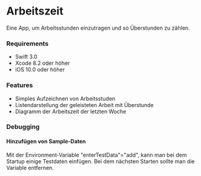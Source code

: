 # Arbeitszeit
Eine App, um Arbeitsstunden einzutragen und so Überstunden zu zählen.

### Requirements
* Swift 3.0
* Xcode 8.2 oder höher
* iOS 10.0 oder höher

### Features
* Simples Aufzeichnen von Arbeitsstuden
* Listendarstellung der geleisteten Arbeit mit Überstunde
* Diagramm der Arbeitszeit der letzten Woche

### Debugging
#### Hinzufügen von Sample-Daten
Mit der Environment-Variable "enterTestData"="add", kann man bei dem Startup einige Testdaten einfügen. Bei dem nächsten Starten sollte man die Variable entfernen.
